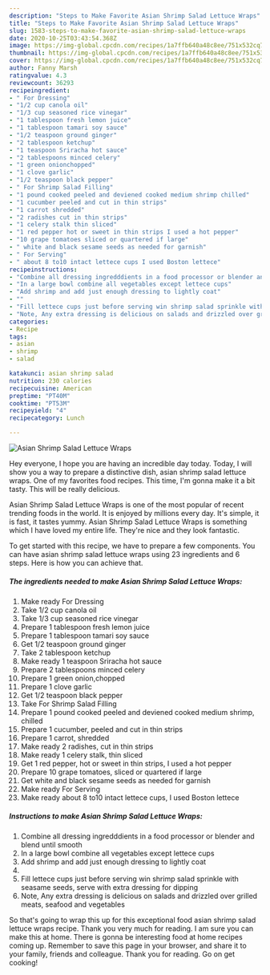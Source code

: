 ```yaml
---
description: "Steps to Make Favorite Asian Shrimp Salad Lettuce Wraps"
title: "Steps to Make Favorite Asian Shrimp Salad Lettuce Wraps"
slug: 1583-steps-to-make-favorite-asian-shrimp-salad-lettuce-wraps
date: 2020-10-25T03:43:54.368Z
image: https://img-global.cpcdn.com/recipes/1a7ffb640a48c8ee/751x532cq70/asian-shrimp-salad-lettuce-wraps-recipe-main-photo.jpg
thumbnail: https://img-global.cpcdn.com/recipes/1a7ffb640a48c8ee/751x532cq70/asian-shrimp-salad-lettuce-wraps-recipe-main-photo.jpg
cover: https://img-global.cpcdn.com/recipes/1a7ffb640a48c8ee/751x532cq70/asian-shrimp-salad-lettuce-wraps-recipe-main-photo.jpg
author: Fanny Marsh
ratingvalue: 4.3
reviewcount: 36293
recipeingredient:
- " For Dressing"
- "1/2 cup canola oil"
- "1/3 cup seasoned rice vinegar"
- "1 tablespoon fresh lemon juice"
- "1 tablespoon tamari soy sauce"
- "1/2 teaspoon ground ginger"
- "2 tablespoon ketchup"
- "1 teaspoon Sriracha hot sauce"
- "2 tablespoons minced celery"
- "1 green onionchopped"
- "1 clove garlic"
- "1/2 teaspoon black pepper"
- " For Shrimp Salad Filling"
- "1 pound cooked peeled and deviened cooked medium shrimp chilled"
- "1 cucumber peeled and cut in thin strips"
- "1 carrot shredded"
- "2 radishes cut in thin strips"
- "1 celery stalk thin sliced"
- "1 red pepper hot or sweet in thin strips I used a hot pepper"
- "10 grape tomatoes sliced or quartered if large"
- " white and black sesame seeds as needed for garnish"
- " For Serving"
- " about 8 to10 intact lettece cups I used Boston lettece"
recipeinstructions:
- "Combine all dressing ingredddients in a food processor or blender and blend until smooth"
- "In a large bowl combine all vegetables except lettece cups"
- "Add shrimp and add just enough dressing to lightly coat"
- ""
- "Fill lettece cups just before serving win shrimp salad sprinkle with seasame seeds, serve with extra dressing for dipping"
- "Note, Any extra dressing is delicious on salads and drizzled over grilled meats, seafood and vegetables"
categories:
- Recipe
tags:
- asian
- shrimp
- salad

katakunci: asian shrimp salad 
nutrition: 230 calories
recipecuisine: American
preptime: "PT40M"
cooktime: "PT53M"
recipeyield: "4"
recipecategory: Lunch

---
```



![Asian Shrimp Salad Lettuce Wraps](https://img-global.cpcdn.com/recipes/1a7ffb640a48c8ee/751x532cq70/asian-shrimp-salad-lettuce-wraps-recipe-main-photo.jpg)

Hey everyone, I hope you are having an incredible day today. Today, I will show you a way to prepare a distinctive dish, asian shrimp salad lettuce wraps. One of my favorites food recipes. This time, I'm gonna make it a bit tasty. This will be really delicious.

Asian Shrimp Salad Lettuce Wraps is one of the most popular of recent trending foods in the world. It is enjoyed by millions every day. It's simple, it is fast, it tastes yummy. Asian Shrimp Salad Lettuce Wraps is something which I have loved my entire life. They're nice and they look fantastic.




To get started with this recipe, we have to prepare a few components. You can have asian shrimp salad lettuce wraps using 23 ingredients and 6 steps. Here is how you can achieve that.

<!--inarticleads1-->

##### The ingredients needed to make Asian Shrimp Salad Lettuce Wraps:

1. Make ready  For Dressing
1. Take 1/2 cup canola oil
1. Take 1/3 cup seasoned rice vinegar
1. Prepare 1 tablespoon fresh lemon juice
1. Prepare 1 tablespoon tamari soy sauce
1. Get 1/2 teaspoon ground ginger
1. Take 2 tablespoon ketchup
1. Make ready 1 teaspoon Sriracha hot sauce
1. Prepare 2 tablespoons minced celery
1. Prepare 1 green onion,chopped
1. Prepare 1 clove garlic
1. Get 1/2 teaspoon black pepper
1. Take  For Shrimp Salad Filling
1. Prepare 1 pound cooked peeled and deviened cooked medium shrimp, chilled
1. Prepare 1 cucumber, peeled and cut in thin strips
1. Prepare 1 carrot, shredded
1. Make ready 2 radishes, cut in thin strips
1. Make ready 1 celery stalk, thin sliced
1. Get 1 red pepper, hot or sweet in thin strips, I used a hot pepper
1. Prepare 10 grape tomatoes, sliced or quartered if large
1. Get  white and black sesame seeds as needed for garnish
1. Make ready  For Serving
1. Make ready  about 8 to10 intact lettece cups, I used Boston lettece




<!--inarticleads2-->

##### Instructions to make Asian Shrimp Salad Lettuce Wraps:

1. Combine all dressing ingredddients in a food processor or blender and blend until smooth
1. In a large bowl combine all vegetables except lettece cups
1. Add shrimp and add just enough dressing to lightly coat
1. 
1. Fill lettece cups just before serving win shrimp salad sprinkle with seasame seeds, serve with extra dressing for dipping
1. Note, Any extra dressing is delicious on salads and drizzled over grilled meats, seafood and vegetables




So that's going to wrap this up for this exceptional food asian shrimp salad lettuce wraps recipe. Thank you very much for reading. I am sure you can make this at home. There is gonna be interesting food at home recipes coming up. Remember to save this page in your browser, and share it to your family, friends and colleague. Thank you for reading. Go on get cooking!
